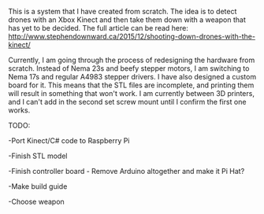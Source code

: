 This is a system that I have created from scratch. The idea is to detect drones with an Xbox Kinect and then take them down with a weapon that has yet to be decided. The full article can be read here: http://www.stephendownward.ca/2015/12/shooting-down-drones-with-the-kinect/ 

Currently, I am going through the process of redesigning the hardware from scratch. Instead of Nema 23s and beefy stepper motors, I am switching to Nema 17s and regular A4983 stepper drivers. I have also designed a custom board for it. This means that the STL files are incomplete, and printing them will result in something that won't work. I am currently between 3D printers, and I can't add in the second set screw mount until I confirm the first one works. 

TODO:

-Port Kinect/C# code to Raspberry Pi

-Finish STL model

-Finish controller board - Remove Arduino altogether and make it Pi Hat?

-Make build guide

-Choose weapon
